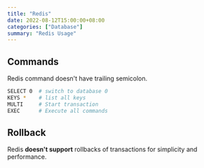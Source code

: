 ```yaml
---
title: "Redis"
date: 2022-08-12T15:00:00+08:00
categories: ["Database"]
summary: "Redis Usage"
---
```


## Commands

Redis command doesn't have trailing semicolon.

```bash
SELECT 0  # switch to database 0
KEYS *    # list all keys
MULTI     # Start transaction
EXEC      # Execute all commands
```

## Rollback

Redis **doesn't support** rollbacks of transactions for simplicity and performance.
